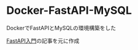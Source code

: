 # Docker-FastAPI-MySQL
DockerでFastAPIとMySQLの環境構築をした

[FastAPI入門](https://zenn.dev/sh0nk/books/537bb028709ab9)の記事を元に作成
